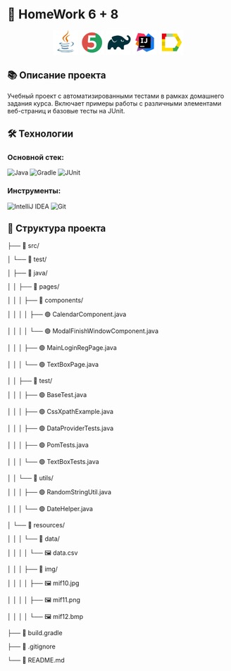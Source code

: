 # 🎯 HomeWork 6 + 8

<div align="center">

<img src="https://github.com/1ROCKSTAR1/source/blob/main/icons/Java.svg" width="56" height="56">
<img src="https://github.com/1ROCKSTAR1/source/blob/main/icons/JUnit5.svg" width="56" height="56">
<img src="https://github.com/1ROCKSTAR1/source/blob/main/icons/Gradle.svg" width="56" height="56">
<img src="https://github.com/1ROCKSTAR1/source/blob/main/icons/Intelij_IDEA.svg" width="56" height="56">
<img src="https://github.com/1ROCKSTAR1/source/blob/main/icons/Allure_Report.svg" width="56" height="56">

</div>

## 📚 Описание проекта

Учебный проект с автоматизированными тестами в рамках домашнего задания курса. Включает примеры работы с различными элементами веб-страниц и базовые тесты на JUnit.

## 🛠 Технологии

### Основной стек:
![Java](https://img.shields.io/badge/Java-17-ED8B00?style=flat-square&logo=java&logoColor=white)
![Gradle](https://img.shields.io/badge/Gradle-8.0-02303A?style=flat-square&logo=gradle&logoColor=white)
![JUnit](https://img.shields.io/badge/JUnit-5.9-25A162?style=flat-square&logo=junit5&logoColor=white)

### Инструменты:
![IntelliJ IDEA](https://img.shields.io/badge/IntelliJ_IDEA-2023-000000?style=flat-square&logo=intellij-idea&logoColor=white)
![Git](https://img.shields.io/badge/Git-F05032?style=flat-square&logo=git&logoColor=white)

## 📁 Структура проекта

├── 📁 src/

│   └── 📁 test/

│       ├── 📁 java/

│       │   ├── 📁 pages/

│       │   │   ├── 📁 components/

│       │   │   │   ├── 🟢 CalendarComponent.java

│       │   │   │   └── 🟢 ModalFinishWindowComponent.java

│       │   │   ├── 🟢 MainLoginRegPage.java

│       │   │   └── 🟢 TextBoxPage.java

│       │   ├── 📁 test/

│       │   │   ├── 🟢 BaseTest.java

│       │   │   ├── 🟢 CssXpathExample.java

│       │   │   ├── 🟢 DataProviderTests.java

│       │   │   ├── 🟢 PomTests.java

│       │   │   └── 🟢 TextBoxTests.java

│       │   └── 📁 utils/

│       │   │   ├── 🟢 RandomStringUtil.java

│       │   │   └── 🟢 DateHelper.java

│       └── 📁 resources/

│       │   │   └── 📁 data/

│       │   │   │    └── 🖼️ data.csv

│       │   │   ├── 📁 img/

│       │   │   │    ├── 🖼️ mif10.jpg

│       │   │   │    ├── 🖼️ mif11.png

│       │   │   │    └── 🖼️ mif12.bmp

├── 📄 build.gradle

├── 📄 .gitignore

└── 📄 README.md

